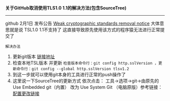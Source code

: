 **关于GitHub取消使用TLS1.0 1.1的解决方法(包含SourceTree)**


----------


github 2月1日 发布公告
[Weak cryptographic standards removal notice](https://githubengineering.com/crypto-removal-notice/)
大体意思就是说 TSL1.0 1.1不支持了  这直接导致原先使用该方式的程序猿无法进行正常提交了

    解决办法

 1. 更新git版本 [链接地址](https://git-scm.com/downloads)
 2. 检查本地TSL版本 并更新 `检查版本命令行：git config http.sslVersion ，更新命令行：git config --global http.sslVersion tlsv1.2`
 3. 到这一步就可以使用git本身的工具进行正常的push操作了
 4. 这里说一下SourceTree的更新方式 依次点击：  工具->选项->git->由原先的Use Embedded git（内置） 改为 Use System Git （电脑原版）参考链接：[配置更改链接](https://stackoverflow.com/questions/48944875/sourcetree-error1407742essl-routinesssl23-get-server-hellotlsv1-alert-protoc#)